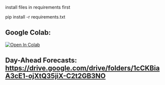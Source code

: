 install files in requirements first

 pip install -r requirements.txt 
 
 
## Google Colab:
[![Open In Colab](https://colab.research.google.com/assets/colab-badge.svg)](https://colab.research.google.com/drive/1kDBQs4LzLiDY4TgQ2f_j2Vn7sGQZo5gi#scrollTo=6j6oKQdiNFnK)

## Day-Ahead Forecasts: https://drive.google.com/drive/folders/1cCKBiaA3cE1-ojXtQ35jiX-C2t2GB3NO
